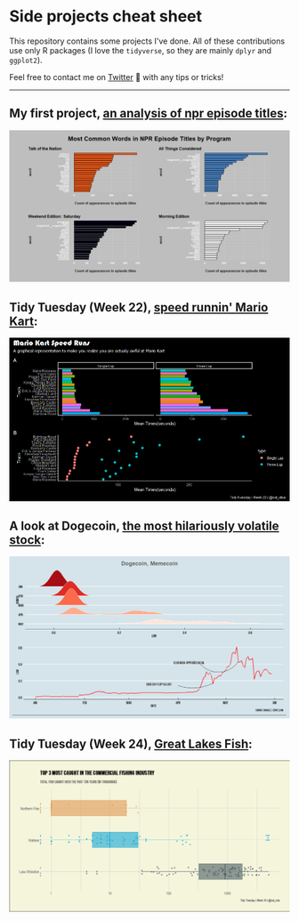 # Side projects cheat sheet

This repository contains some projects I've done. All of these contributions use only R packages (I love the `tidyverse`, so they are mainly `dplyr` and `ggplot2`).

Feel free to contact me on [Twitter](https://twitter.com/kat__chia) :jack_o_lantern: with any tips or tricks!

-----------
## My first project, [an analysis of npr episode titles](https://github.com/katchia/projects/tree/main/npr%20text%20analysis):
![npr text analysis](https://github.com/katchia/side-projects/blob/main/npr_text_analysis/nprplot2.png?raw=true)

## Tidy Tuesday (Week 22), [speed runnin' Mario Kart](https://github.com/katchia/side-projects/tree/main/mario_kart/mario_kart):
![mario kart](https://github.com/katchia/side-projects/blob/main/mario_kart/mario_kart/tt_week_22.png?raw=true)

## A look at Dogecoin, [the most hilariously volatile stock](https://github.com/katchia/side-projects/tree/main/doge):
![rise and fall](https://github.com/katchia/side-projects/blob/main/doge/rise_fall.png?raw=true)

## Tidy Tuesday (Week 24), [Great Lakes Fish](https://github.com/katchia/side-projects/tree/main/fish):
![fish data](https://github.com/katchia/side-projects/blob/main/fish/fishplot.png?raw=true)

